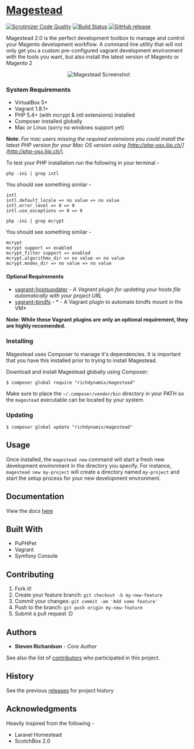# [Magestead](http://www.magestead.com "Magestead")

[![Scrutinizer Code Quality](https://scrutinizer-ci.com/g/richdynamix/magestead/badges/quality-score.png?b=master)](https://scrutinizer-ci.com/g/richdynamix/magestead/?branch=master) [![Build Status](https://scrutinizer-ci.com/g/richdynamix/magestead/badges/build.png?b=master)](https://scrutinizer-ci.com/g/richdynamix/magestead/build-status/master) [![GitHub release](https://img.shields.io/github/release/richdynamix/magestead.svg)](https://github.com/richdynamix/magestead)

Magestead 2.0 is the perfect development toolbox to manage and control your Magento development workflow. A command line utility that will not only get you a custom pre-configured vagrant development environment with the tools you want, but also install the latest version of Magento or Magento 2

<p align="center">
  <img src="http://www.magestead.com/img/magestead-screen.png" alt="Magestead Screenshot"/>
</p>

### System Requirements

- VirtualBox 5+
- Vagrant 1.8.1+
- PHP 5.4+ (with mcrypt & intl extensions) installed
- Composer installed globally
- Mac or Linux (sorry no windows support yet)

**Note**: *For mac users missing the required extensions you could install the latest PHP version for your Mac OS version using [http://php-osx.liip.ch/](http://php-osx.liip.ch/).*

To test your PHP installation run the following in your terminal - 

`php -ini | grep intl`

You should see something similar -

``` /usr/local/php5/php.d/50-extension-intl.ini,
intl
intl.default_locale => no value => no value
intl.error_level => 0 => 0
intl.use_exceptions => 0 => 0 
```

`php -ini | grep mcrypt`

You should see something similar -

```
mcrypt
mcrypt support => enabled
mcrypt_filter support => enabled
mcrypt.algorithms_dir => no value => no value
mcrypt.modes_dir => no value => no value
```

#### Optional Requirements

- [vagrant-hostsupdater](https://github.com/cogitatio/vagrant-hostsupdater) - *A Vagrant plugin for updating your hosts file automatically with your project URL*
- [vagrant-bindfs](https://github.com/gael-ian/vagrant-bindfs) - * - A Vagrant plugin to automate bindfs mount in the VM*

**Note: While these Vagrant plugins are only an optional requirement, they are highly recomended.**

### Installing

Magestead uses Composer to manage it's dependencies. It is important that you have this installed prior to trying to install Magestead.

Download and install Magestead globally using Composer: 

```
$ composer global require "richdynamix/magestead"
```

Make sure to place the `~/.composer/vendor/bin` directory in your PATH so the `magestead` executable can be located by your system.

### Updating

```
$ composer global update "richdynamix/magestead"
```


## Usage

Once installed, the `magestead new` command will start a fresh new development environment in the directory you specify. For instance, `magestead new my-project` will create a directory named `my-project` and start the setup process for your new development environment.

## Documentation

View the docs [here](http://www.magestead.com/#docs)

## Built With

* PuPHPet
* Vagrant
* Symfony Console

## Contributing

1. Fork it!
2. Create your feature branch: `git checkout -b my-new-feature`
3. Commit your changes: `git commit -am 'Add some feature'`
4. Push to the branch: `git push origin my-new-feature`
5. Submit a pull request :D

## Authors

* **Steven Richardson** - *Core Author*

See also the list of [contributors](https://github.com/richdynamix/magestead/contributors) who participated in this project.

## History

See the previous [releases](https://github.com/richdynamix/magestead/releases) for project history

## Acknowledgments

Heavily inspired from the following -

* Laravel Homestead
* ScotchBox 2.0
